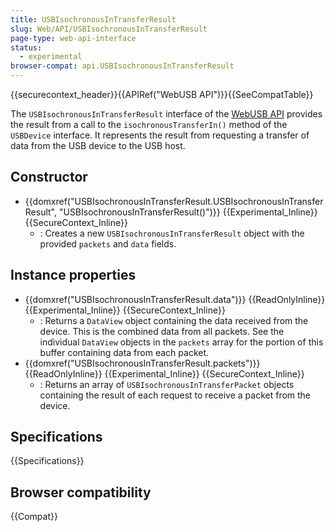 ```yaml
---
title: USBIsochronousInTransferResult
slug: Web/API/USBIsochronousInTransferResult
page-type: web-api-interface
status:
  - experimental
browser-compat: api.USBIsochronousInTransferResult
---
```


{{securecontext_header}}{{APIRef("WebUSB API")}}{{SeeCompatTable}}

The `USBIsochronousInTransferResult` interface of the [WebUSB API](/en-US/docs/Web/API/WebUSB_API) provides the result from a call to the `isochronousTransferIn()` method of the `USBDevice` interface. It represents the result from requesting a transfer of data from the USB device to the USB host.

## Constructor

- {{domxref("USBIsochronousInTransferResult.USBIsochronousInTransferResult", "USBIsochronousInTransferResult()")}} {{Experimental_Inline}} {{SecureContext_Inline}}
  - : Creates a new `USBIsochronousInTransferResult` object with the provided `packets` and `data` fields.

## Instance properties

- {{domxref("USBIsochronousInTransferResult.data")}} {{ReadOnlyInline}} {{Experimental_Inline}} {{SecureContext_Inline}}
  - : Returns a `DataView` object containing the data received from the device. This is the combined data from all packets. See the individual `DataView` objects in the `packets` array for the portion of this buffer containing data from each packet.
- {{domxref("USBIsochronousInTransferResult.packets")}} {{ReadOnlyInline}} {{Experimental_Inline}} {{SecureContext_Inline}}
  - : Returns an array of `USBIsochronousInTransferPacket` objects containing the result of each request to receive a packet from the device.

## Specifications

{{Specifications}}

## Browser compatibility

{{Compat}}
